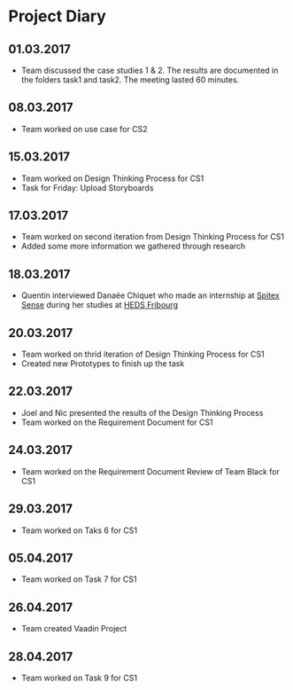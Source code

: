 # Project Diary

## 01.03.2017
- Team discussed the case studies 1 & 2. The results are documented in the folders task1 and task2. The meeting lasted 60 minutes.

## 08.03.2017
- Team worked on use case for CS2 

## 15.03.2017
- Team worked on Design Thinking Process for CS1
- Task for Friday: Upload Storyboards

## 17.03.2017
- Team worked on second iteration from Design Thinking Process for CS1
- Added some more information we gathered through research

## 18.03.2017
- Quentin interviewed Danaée Chiquet who made an internship at [Spitex Sense](https://www.spitexsense.ch/) during her studies at [HEDS Fribourg](http://www.heds-fr.ch/DE/Seiten/default.aspx) 

## 20.03.2017
- Team worked on thrid iteration of Design Thinking Process for CS1
- Created new Prototypes to finish up the task

## 22.03.2017
- Joel and Nic presented the results of the Design Thinking Process
- Team worked on the Requirement Document for CS1

## 24.03.2017
- Team worked on the Requirement Document Review of Team Black for CS1

## 29.03.2017
- Team worked on Taks 6 for CS1

## 05.04.2017
- Team worked on Task 7 for CS1

## 26.04.2017
- Team created Vaadin Project

## 28.04.2017
- Team worked on Task 9 for CS1

